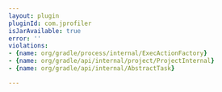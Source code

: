 ```yaml
---
layout: plugin
pluginId: com.jprofiler
isJarAvailable: true
error: ''
violations:
- {name: org/gradle/process/internal/ExecActionFactory}
- {name: org/gradle/api/internal/project/ProjectInternal}
- {name: org/gradle/api/internal/AbstractTask}

---
```

